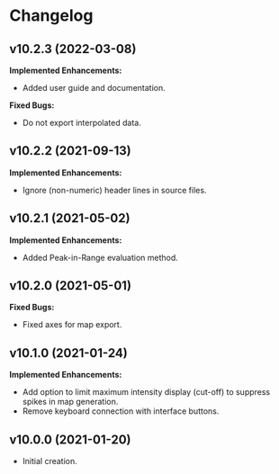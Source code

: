 # Changelog

## v10.2.3 (2022-03-08)
**Implemented Enhancements:**
- Added user guide and documentation.

**Fixed Bugs:**
- Do not export interpolated data.

## v10.2.2 (2021-09-13)
**Implemented Enhancements:**
- Ignore (non-numeric) header lines in source files.

## v10.2.1 (2021-05-02)
**Implemented Enhancements:**
-  Added Peak-in-Range evaluation method.

## v10.2.0 (2021-05-01)
**Fixed Bugs:**
- Fixed axes for map export.

## v10.1.0 (2021-01-24)
**Implemented Enhancements:**
- Add option to limit maximum intensity display (cut-off) to suppress spikes in map generation.
- Remove keyboard connection with interface buttons.

## v10.0.0 (2021-01-20)
- Initial creation.
